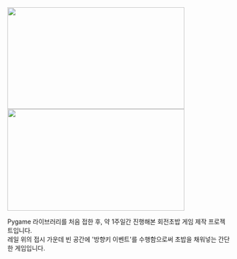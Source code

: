   <img src="https://github.com/user-attachments/assets/e7d04c48-8fde-4f2f-9094-6c597317d458"  width="400" height="230"/>
  <img src="https://github.com/user-attachments/assets/6cf7e789-5524-44ca-b1d2-8c34e8d4a770"  width="400" height="230"/>

Pygame 라이브러리를 처음 접한 후, 약 1주일간 진행해본 회전초밥 게임 제작 프로젝트입니다.<br>
레일 위의 접시 가운데 빈 공간에 '방향키 이벤트'를 수행함으로써 초밥을 채워넣는 간단한 게임입니다.
